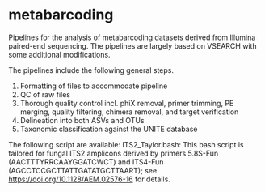 # metabarcoding

Pipelines for the analysis of metabarcoding datasets derived from Illumina paired-end sequencing. The pipelines are largely based on VSEARCH with some additional modifications.

The pipelines include the following general steps.
1) Formatting of files to accommodate pipeline 
2) QC of raw files
3) Thorough quality control incl. phiX removal, primer trimming, PE merging, quality filtering, chimera removal, and target verification
4) Delineation into both ASVs and OTUs
5) Taxonomic classification against the UNITE database

The following script are available:
ITS2_Taylor.bash: This bash script is tailored for fungal ITS2 amplicons derived by primers 5.8S-Fun (AACTTTYRRCAAYGGATCWCT) and ITS4-Fun (AGCCTCCGCTTATTGATATGCTTAART); see https://doi.org/10.1128/AEM.02576-16 for details.
